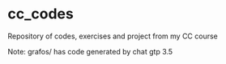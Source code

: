 # cc_codes
Repository of codes, exercises and project from my CC course


Note: grafos/ has code generated by chat gtp 3.5
